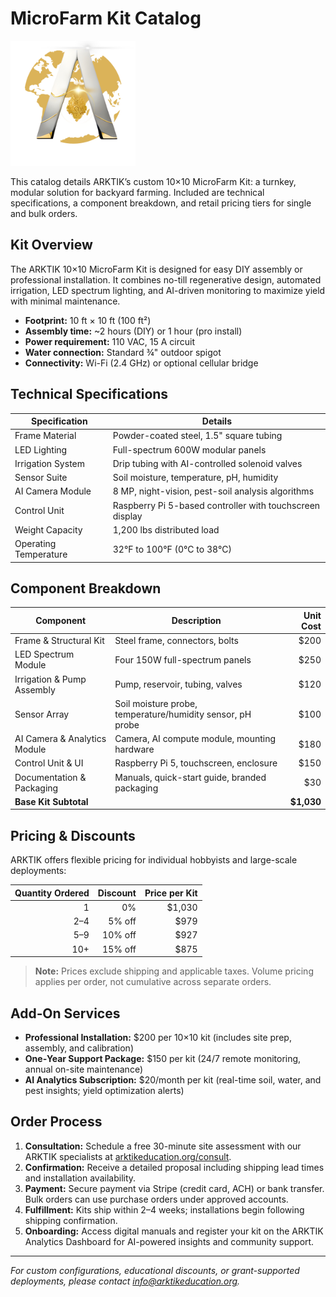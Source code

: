 # MicroFarm Kit Catalog
<img src="../assets/ARKTIK%20Logo.png" alt="ARKTIK Logo" width="200">

This catalog details ARKTIK’s custom 10×10 MicroFarm Kit: a turnkey, modular solution for backyard farming. Included are technical specifications, a component breakdown, and retail pricing tiers for single and bulk orders.

## Kit Overview

The ARKTIK 10×10 MicroFarm Kit is designed for easy DIY assembly or professional installation. It combines no-till regenerative design, automated irrigation, LED spectrum lighting, and AI-driven monitoring to maximize yield with minimal maintenance.

* **Footprint:** 10 ft × 10 ft (100 ft²)
* **Assembly time:** \~2 hours (DIY) or 1 hour (pro install)
* **Power requirement:** 110 VAC, 15 A circuit
* **Water connection:** Standard ¾" outdoor spigot
* **Connectivity:** Wi-Fi (2.4 GHz) or optional cellular bridge

## Technical Specifications

| Specification         | Details                                                  |
| --------------------- | -------------------------------------------------------- |
| Frame Material        | Powder-coated steel, 1.5" square tubing                  |
| LED Lighting          | Full-spectrum 600W modular panels                        |
| Irrigation System     | Drip tubing with AI-controlled solenoid valves           |
| Sensor Suite          | Soil moisture, temperature, pH, humidity                 |
| AI Camera Module      | 8 MP, night-vision, pest-soil analysis algorithms        |
| Control Unit          | Raspberry Pi 5-based controller with touchscreen display |
| Weight Capacity       | 1,200 lbs distributed load                               |
| Operating Temperature | 32°F to 100°F (0°C to 38°C)                              |

## Component Breakdown

| Component                    | Description                                                |   Unit Cost |
| ---------------------------- | ---------------------------------------------------------- | ----------: |
| Frame & Structural Kit       | Steel frame, connectors, bolts                             |       \$200 |
| LED Spectrum Module          | Four 150W full-spectrum panels                             |       \$250 |
| Irrigation & Pump Assembly   | Pump, reservoir, tubing, valves                            |       \$120 |
| Sensor Array                 | Soil moisture probe, temperature/humidity sensor, pH probe |       \$100 |
| AI Camera & Analytics Module | Camera, AI compute module, mounting hardware               |       \$180 |
| Control Unit & UI            | Raspberry Pi 5, touchscreen, enclosure                     |       \$150 |
| Documentation & Packaging    | Manuals, quick-start guide, branded packaging              |        \$30 |
| **Base Kit Subtotal**        |                                                            | **\$1,030** |

## Pricing & Discounts

ARKTIK offers flexible pricing for individual hobbyists and large-scale deployments:

| Quantity Ordered | Discount | Price per Kit |
| ---------------: | -------: | ------------: |
|                1 |       0% |       \$1,030 |
|              2–4 |   5% off |         \$979 |
|              5–9 |  10% off |         \$927 |
|              10+ |  15% off |         \$875 |

> **Note:** Prices exclude shipping and applicable taxes. Volume pricing applies per order, not cumulative across separate orders.

## Add‑On Services

* **Professional Installation:** \$200 per 10×10 kit (includes site prep, assembly, and calibration)
* **One‑Year Support Package:** \$150 per kit (24/7 remote monitoring, annual on-site maintenance)
* **AI Analytics Subscription:** \$20/month per kit (real-time soil, water, and pest insights; yield optimization alerts)

## Order Process

1. **Consultation:** Schedule a free 30-minute site assessment with our ARKTIK specialists at [arktikeducation.org/consult](https://arktikeducation.org/consult).
2. **Confirmation:** Receive a detailed proposal including shipping lead times and installation availability.
3. **Payment:** Secure payment via Stripe (credit card, ACH) or bank transfer. Bulk orders can use purchase orders under approved accounts.
4. **Fulfillment:** Kits ship within 2–4 weeks; installations begin following shipping confirmation.
5. **Onboarding:** Access digital manuals and register your kit on the ARKTIK Analytics Dashboard for AI-powered insights and community support.

---

*For custom configurations, educational discounts, or grant-supported deployments, please contact [info@arktikeducation.org](mailto:info@arktikeducation.org).*
